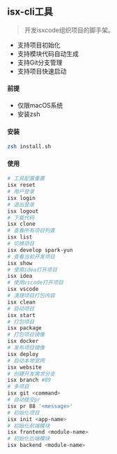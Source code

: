 ## isx-cli工具

> 开发isxcode组织项目的脚手架。

- 支持项目初始化
- 支持模块代码自动生成
- 支持Git分支管理
- 支持项目快速启动

#### 前提

- 仅限macOS系统
- 安装zsh

#### 安装

```bash
zsh install.sh
```

#### 使用

```bash
# 工具配置重置
isx reset
# 用户登录
isx login
# 退出登录
isx logout
# 下载代码
isx clone
# 查看所有项目列表
isx list
# 切换项目
isx develop spark-yun
# 查看当前开发项目
isx show
# 使用idea打开项目
isx idea 
# 使用vscode打开项目
isx vscode
# 清理项目打包内容
isx clean 
# 启动项目
isx start 
# 打包项目
isx package
# 打包项目镜像
isx docker 
# 发布项目镜像
isx deploy 
# 启动本地官网
isx website
# 创建开发需求分支
isx branch #89
# 多项目
isx git <command>
# 自动提交pr
isx pr 88 '<message>'
# 初始化项目
isx init <app-name>
# 初始化前端模块
isx frontend <module-name>
# 初始化后端模块
isx backend <module-name>
```